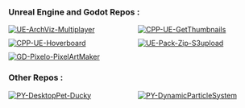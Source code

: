 <h3 align="left">Unreal Engine and Godot Repos :</h3>

<div style="display: grid; grid-template-columns: repeat(2, 1fr); gap: 10px;">
  <a href="https://github.com/munucrafts/UE-ArchViz-Multiplayer" style="display: block;">
    <img src="https://github-readme-stats.vercel.app/api/pin/?username=munucrafts&repo=UE-ArchViz-Multiplayer&theme=default" alt="UE-ArchViz-Multiplayer" />
  </a>
  <a href="https://github.com/munucrafts/CPP-UE-GetThumbnails" style="display: block;">
    <img src="https://github-readme-stats.vercel.app/api/pin/?username=munucrafts&repo=CPP-UE-GetThumbnails&theme=default" alt="CPP-UE-GetThumbnails" />
  </a>
  <a href="https://github.com/munucrafts/CPP-UE-Hoverboard" style="display: block;">
    <img src="https://github-readme-stats.vercel.app/api/pin/?username=munucrafts&repo=CPP-UE-Hoverboard&theme=default" alt="CPP-UE-Hoverboard" />
  </a>
  <a href="https://github.com/munucrafts/UE-Pack-Zip-S3upload" style="display: block;">
    <img src="https://github-readme-stats.vercel.app/api/pin/?username=munucrafts&repo=UE-Pack-Zip-S3upload&theme=default" alt="UE-Pack-Zip-S3upload" />
  </a>
  <a href="https://github.com/munucrafts/GD-Pixelo-PixelArtMaker" style="display: block;">
    <img src="https://github-readme-stats.vercel.app/api/pin/?username=munucrafts&repo=GD-Pixelo-PixelArtMaker&theme=default" alt="GD-Pixelo-PixelArtMaker" />
  </a>
</div>

<h3 align="left">Other Repos :</h3>

<div style="display: grid; grid-template-columns: repeat(2, 1fr); gap: 10px;">
  <a href="https://github.com/munucrafts/PY-DesktopPet-Ducky" style="display: block;">
    <img src="https://github-readme-stats.vercel.app/api/pin/?username=munucrafts&repo=PY-DesktopPet-Ducky&theme=default" alt="PY-DesktopPet-Ducky" />
  </a>
  <a href="https://github.com/munucrafts/PY-DynamicParticleSystem" style="display: block;">
    <img src="https://github-readme-stats.vercel.app/api/pin/?username=munucrafts&repo=PY-DynamicParticleSystem&theme=default" alt="PY-DynamicParticleSystem" />
  </a>
</div>
